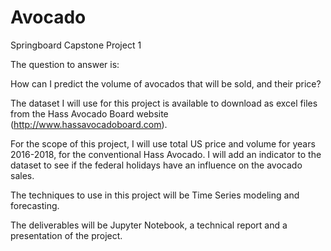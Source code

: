 # Avocado
Springboard Capstone Project 1

The question to answer is:

How can I predict the volume of 
avocados that will be sold, 
and their price?

The dataset I will use for this project is available to download as excel files from the Hass Avocado Board website (http://www.hassavocadoboard.com).

For the scope of this project, I will use total US price and volume for years 2016-2018, for the conventional Hass Avocado.
I will add an indicator to the dataset to see if the federal holidays have an influence on the avocado sales.
 
The techniques to use in this project will be Time Series modeling and forecasting.
 
The deliverables will be Jupyter Notebook, a technical report and a presentation of the project.
